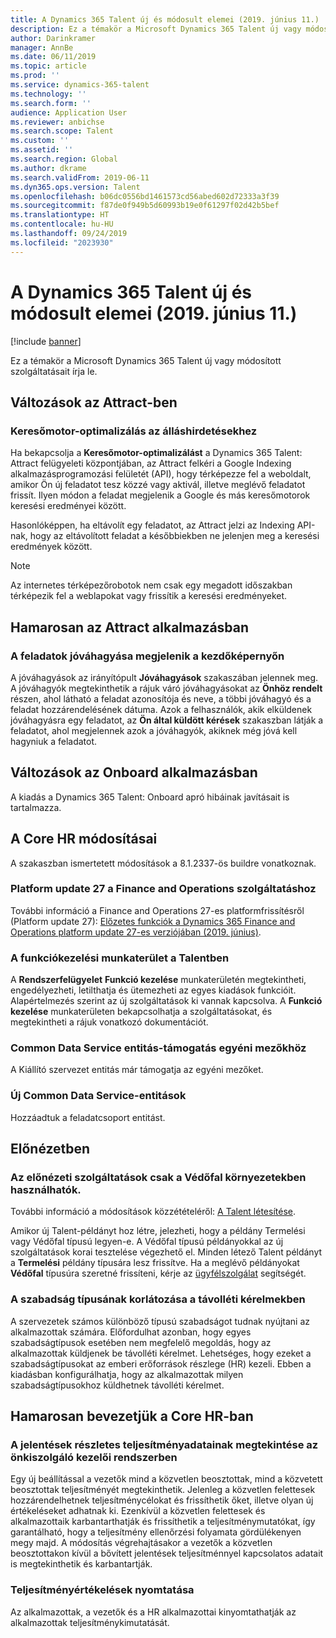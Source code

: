 ```yaml
---
title: A Dynamics 365 Talent új és módosult elemei (2019. június 11.)
description: Ez a témakör a Microsoft Dynamics 365 Talent új vagy módosított szolgáltatásait írja le.
author: Darinkramer
manager: AnnBe
ms.date: 06/11/2019
ms.topic: article
ms.prod: ''
ms.service: dynamics-365-talent
ms.technology: ''
ms.search.form: ''
audience: Application User
ms.reviewer: anbichse
ms.search.scope: Talent
ms.custom: ''
ms.assetid: ''
ms.search.region: Global
ms.author: dkrame
ms.search.validFrom: 2019-06-11
ms.dyn365.ops.version: Talent
ms.openlocfilehash: b06dc0556bd1461573cd56abed602d72333a3f39
ms.sourcegitcommit: f87de0f949b5d60993b19e0f61297f02d42b5bef
ms.translationtype: HT
ms.contentlocale: hu-HU
ms.lasthandoff: 09/24/2019
ms.locfileid: "2023930"
---
```

# <a name="whats-new-or-changed-in-dynamics-365-talent-june-11-2019"></a>A Dynamics 365 Talent új és módosult elemei (2019. június 11.)

[!include [banner](includes/banner.md)]

Ez a témakör a Microsoft Dynamics 365 Talent új vagy módosított szolgáltatásait írja le.

## <a name="changes-in-attract"></a>Változások az Attract-ben

### <a name="search-engine-optimization-for-job-posts"></a>Keresőmotor-optimalizálás az álláshirdetésekhez

Ha bekapcsolja a **Keresőmotor-optimalizálást** a Dynamics 365 Talent: Attract felügyeleti központjában, az Attract felkéri a Google Indexing alkalmazásprogramozási felületét (API), hogy térképezze fel a weboldalt, amikor Ön új feladatot tesz közzé vagy aktivál, illetve meglévő feladatot frissít. Ilyen módon a feladat megjelenik a Google és más keresőmotorok keresési eredményei között.

Hasonlóképpen, ha eltávolít egy feladatot, az Attract jelzi az Indexing API-nak, hogy az eltávolított feladat a későbbiekben ne jelenjen meg a keresési eredmények között.

> [!NOTE]
> Az internetes térképezőrobotok nem csak egy megadott időszakban térképezik fel a weblapokat vagy frissítik a keresési eredményeket.

## <a name="coming-soon-in-attract"></a>Hamarosan az Attract alkalmazásban

### <a name="job-approvals-appear-on-the-home-page"></a>A feladatok jóváhagyása megjelenik a kezdőképernyőn

A jóváhagyások az irányítópult **Jóváhagyások** szakaszában jelennek meg. A jóváhagyók megtekinthetik a rájuk váró jóváhagyásokat az **Önhöz rendelt** részen, ahol látható a feladat azonosítója és neve, a többi jóváhagyó és a feladat hozzárendelésének dátuma. Azok a felhasználók, akik elküldenek jóváhagyásra egy feladatot, az **Ön által küldött kérések** szakaszban látják a feladatot, ahol megjelennek azok a jóváhagyók, akiknek még jóvá kell hagyniuk a feladatot.

## <a name="changes-in-onboard"></a>Változások az Onboard alkalmazásban

A kiadás a Dynamics 365 Talent: Onboard apró hibáinak javításait is tartalmazza.

## <a name="changes-in-core-hr"></a>A Core HR módosításai

A szakaszban ismertetett módosítások a 8.1.2337-ös buildre vonatkoznak.

### <a name="platform-update-27-for-finance-and-operations"></a>Platform update 27 a Finance and Operations szolgáltatáshoz

További információ a Finance and Operations 27-es platformfrissítésről (Platform update 27): [Előzetes funkciók a Dynamics 365 Finance and Operations platform update 27-es verziójában (2019. június)](https://docs.microsoft.com/dynamics365/unified-operations/fin-and-ops/get-started/whats-new-platform-update-27).

### <a name="feature-management-workspace-in-talent"></a>A funkciókezelési munkaterület a Talentben

A **Rendszerfelügyelet** **Funkció kezelése** munkaterületén megtekintheti, engedélyezheti, letilthatja és ütemezheti az egyes kiadások funkcióit. Alapértelmezés szerint az új szolgáltatások ki vannak kapcsolva. A **Funkció kezelése** munkaterületen bekapcsolhatja a szolgáltatásokat, és megtekintheti a rájuk vonatkozó dokumentációt.

### <a name="common-data-service-entity-support-for-custom-fields"></a>Common Data Service entitás-támogatás egyéni mezőkhöz

A Kiállító szervezet entitás már támogatja az egyéni mezőket.

### <a name="new-common-data-service-entities"></a>Új Common Data Service-entitások

Hozzáadtuk a feladatcsoport entitást.

## <a name="in-preview"></a>Előnézetben

### <a name="preview-features-will-be-enabled-only-in-sandbox-environments"></a>Az előnézeti szolgáltatások csak a Védőfal környezetekben használhatók.

További információ a módosítások közzétételéről: [A Talent létesítése](https://docs.microsoft.com/dynamics365/unified-operations/talent/provisioning-talent).

Amikor új Talent-példányt hoz létre, jelezheti, hogy a példány Termelési vagy Védőfal típusú legyen-e. A Védőfal típusú példányokkal az új szolgáltatások korai tesztelése végezhető el. Minden létező Talent példányt a **Termelési** példány típusára lesz frissítve. Ha a meglévő példányokat **Védőfal** típusúra szeretné frissíteni, kérje az [ügyfélszolgálat](https://docs.microsoft.com/dynamics365/unified-operations/talent/talent-support) segítségét.

### <a name="restrict-the-leave-types-in-time-off-requests"></a>A szabadság típusának korlátozása a távolléti kérelmekben

A szervezetek számos különböző típusú szabadságot tudnak nyújtani az alkalmazottak számára. Előfordulhat azonban, hogy egyes szabadságtípusok esetében nem megfelelő megoldás, hogy az alkalmazottak küldjenek be távolléti kérelmet. Lehetséges, hogy ezeket a szabadságtípusokat az emberi erőforrások részlege (HR) kezeli. Ebben a kiadásban konfigurálhatja, hogy az alkalmazottak milyen szabadságtípusokhoz küldhetnek távolléti kérelmet. 

## <a name="coming-soon-in-core-hr"></a>Hamarosan bevezetjük a Core HR-ban

### <a name="view-extended-information-about-report-performance-in-manager-self-service"></a>A jelentések részletes teljesítményadatainak megtekintése az önkiszolgáló kezelői rendszerben

Egy új beállítással a vezetők mind a közvetlen beosztottak, mind a közvetett beosztottak teljesítményét megtekinthetik. Jelenleg a közvetlen felettesek hozzárendelhetnek teljesítménycélokat és frissíthetik őket, illetve olyan új értékeléseket adhatnak ki. Ezenkívül a közvetlen felettesek és alkalmazottaik karbantarthatják és frissíthetik a teljesítménymutatókat, így garantálható, hogy a teljesítmény ellenőrzési folyamata gördülékenyen megy majd. A módosítás végrehajtásakor a vezetők a közvetlen beosztottakon kívül a bővített jelentések teljesítménnyel kapcsolatos adatait is megtekinthetik és karbantartják.

### <a name="print-performance-reviews"></a>Teljesítményértékelések nyomtatása

Az alkalmazottak, a vezetők és a HR alkalmazottai kinyomtathatják az alkalmazottak teljesítménykimutatását.
